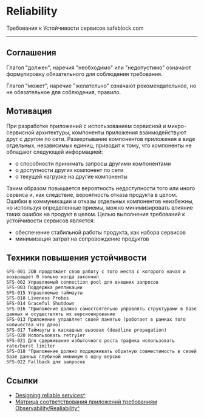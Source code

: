 # Reliability

Требования к Устойчивости сервисов safeblock.com

---

## Соглашения

Глагол "должен", наречия "необходимо" или "недопустимо" означают формулировку обязательного для соблюдения требования.

Глагол "может", наречие "желательно" означают рекомендательное, но не обязательное для соблюдения, правило.

## Мотивация

При разработке приложений с использованием сервисной и микро-сервисной архитектуры, компоненты приложения взаимодействуют друг с другом по сети.
Развертывание компонентов приложения в виде отдельных, независимых единиц, приводит к тому, что компоненты не обладают следующей информацией:

* о способности принимать запросы другими компонентами
* о доступности других компонент по сети
* о текущей нагрузке на другие компоненты

Таким образом повышается вероятность недоступности того или иного сервиса и, как следствие, вероятность отказа продукта в целом. Ошибки в коммуникации и отказы отдельных компонентов неизбежны, но используя определенные приемы, можно минимизировать влияние таких ошибок на продукт в целом. Целью выполнения требований к устойчивости сервисов является:

* обеспечение стабильной работы продукта, как набора сервисов
* минимизация затрат на сопровождение продуктов

## Техники повышения устойчивости

```
SFS-001	JOB продолжает свою работу с того места с которого начал и возвращает 0 только когда закончил
SFS-002	Управляемый connection pool для внешних запросов
SFS-003	Поддержка репликации
SFS-015	Управляемые таймауты
SFS-010	Liveness Probes
SFS-014	Graceful Shutdown
SFS-016	"Приложение должно самостоятельно управлять структурами в базе данных и осуществлять их версионирование
SFS-013	Приложение управляет своей памятью (работает в рамках того количества что дано)
SFS-017	Таймауты в каскадных вызовах (deadline propagation)
SFS-020	Использовать retryier
SFS-021	Для сдерживания избыточного роста трафика использовать rate/burst limiter
SFS-018	"Приложение должно поддерживать обратную совместимость в своей базе данных глубиной минимум в одну версию
SFS-022	Fallback для запросов
```

## Ссылки

* [Designing reliable services^](https://livebook.manning.com/book/microservices-in-action/chapter-6/)
* [Матрица соответствования приложений требованиям Observability/Realiability^](https://docs.google.com/spreadsheets/d/1zNJiJwFK-JVP3mTqxfX90FKKrElph4g6IoQRzXaOpA4/edit?gid=0#gid=0)

